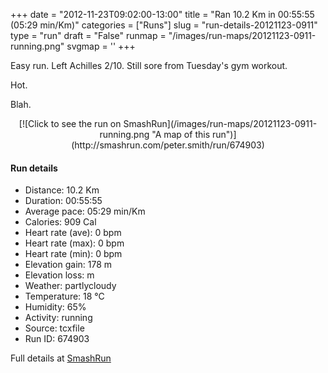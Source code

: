 +++
date = "2012-11-23T09:02:00-13:00"
title = "Ran 10.2 Km in 00:55:55 (05:29 min/Km)"
categories = ["Runs"]
slug = "run-details-20121123-0911"
type = "run"
draft = "False"
runmap = "/images/run-maps/20121123-0911-running.png"
svgmap = '<polyline points="79 64, 83 61, 84 60, 85 59, 89 58, 91 58, 96 60, 99 57, 100 55, 96 55, 83 51, 82 51, 79 49, 67 46, 65 44, 57 43, 56 43, 44 40, 43 39, 31 37, 30 38, 27 44, 24 46, 22 45, 17 43, 9 41, 6 36, 0 32, 1 30, 0 32, 7 37, 10 41, 19 44, 24 46, 27 43, 29 40, 32 36, 59 43, 64 46, 66 47, 69 50, 72 50, 77 55, 78 62, 80 63, 72 71">'
+++

Easy run. Left Achilles 2/10. Still sore from Tuesday's gym workout. 

Hot. 

Blah. 

<!--more-->

<center>
[![Click to see the run on SmashRun](/images/run-maps/20121123-0911-running.png "A map of this run")](http://smashrun.com/peter.smith/run/674903)
</center>

#### Run details

* Distance: 10.2 Km
* Duration: 00:55:55
* Average pace: 05:29 min/Km
* Calories: 909 Cal
* Heart rate (ave): 0 bpm
* Heart rate (max): 0 bpm
* Heart rate (min): 0 bpm
* Elevation gain: 178 m
* Elevation loss:  m
* Weather: partlycloudy
* Temperature: 18 &deg;C
* Humidity: 65%
* Activity: running
* Source: tcxfile
* Run ID: 674903

Full details at [SmashRun](http://smashrun.com/peter.smith/run/674903)